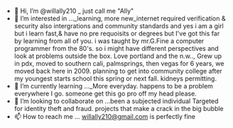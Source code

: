 - 👋 Hi, I’m @willally210 _ just call me "Ally"
- 👀 I’m interested in ..._learning, more new_internet required verification & security also intergrations and community standards and yes i am a girl but i learn fast,& have no pre requoisits or degrees but I've got this far by learning from all of you. i was taught by mr.G.Fine a computer programmer from the 80's. so i might have different perspectives and look at problems outside the box. Love portland and the n.w.., Grew up in pdx, moved to southern cali, palmsprings, then vegas for 6 years, we moved back here in 2009. planning to get into community college after my youngest starts school this spring or next fall. kidneys permitting. 
- 🌱 I’m currently learning ..._More everyday. happens to be a problem everywhere I go. someone get this go pro off my head please. 
- 💞️ I’m looking to collaborate on ...been a subjected individual Targeted for identity theft and fraud. projects that make a crack in the big bubble  
- 📫 How to reach me ... willally210@gmail.com is perfectly fine 

<!---
willally210/willally210 is a ✨ special ✨ repository because its `README.md` (this file) appears on your GitHub profile.
You can click the Preview link to take a look at your changes.
--->
